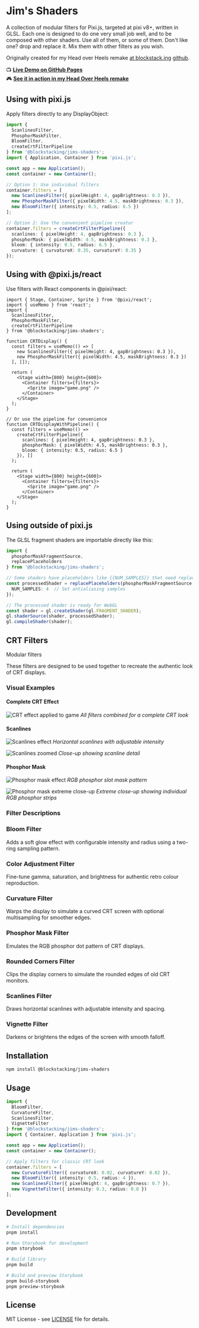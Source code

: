 # Jim's Shaders

A collection of modular filters for Pixi.js, targeted at pixi v8+, written in GLSL. Each one is designed to do one very small job well, and to be composed with other shaders. Use all of them, or some of them. Don't like one? drop and replace it. Mix them with other filters as you wish.

Originally created for my Head over Heels remake [at blockstack.ing](https://blockstack.ing) [github](https://github.com/jimhigson/head-over-heels-online).

📺 **[Live Demo on GitHub Pages](https://jimhigson.github.io/jims_crt_shaders/)**  
🎮 **[See it in action in my Head Over Heels remake](https://blockstack.ing)**

## Using with pixi.js

Apply filters directly to any DisplayObject:

```ts
import {
  ScanlinesFilter,
  PhosphorMaskFilter,
  BloomFilter,
  createCrtFilterPipeline
} from '@blockstacking/jims-shaders';
import { Application, Container } from 'pixi.js';

const app = new Application();
const container = new Container();

// Option 1: Use individual filters
container.filters = [
  new ScanlinesFilter({ pixelHeight: 4, gapBrightness: 0.3 }),
  new PhosphorMaskFilter({ pixelWidth: 4.5, maskBrightness: 0.3 }),
  new BloomFilter({ intensity: 0.5, radius: 6.5 })
];

// Option 2: Use the convenient pipeline creator
container.filters = createCrtFilterPipeline({
  scanlines: { pixelHeight: 4, gapBrightness: 0.3 },
  phosphorMask: { pixelWidth: 4.5, maskBrightness: 0.3 },
  bloom: { intensity: 0.5, radius: 6.5 },
  curvature: { curvatureX: 0.35, curvatureY: 0.35 }
});
```

## Using with @pixi.js/react

Use filters with React components in @pixi/react:

```tsx
import { Stage, Container, Sprite } from '@pixi/react';
import { useMemo } from 'react';
import {
  ScanlinesFilter,
  PhosphorMaskFilter,
  createCrtFilterPipeline
} from '@blockstacking/jims-shaders';

function CRTDisplay() {
  const filters = useMemo(() => [
    new ScanlinesFilter({ pixelHeight: 4, gapBrightness: 0.3 }),
    new PhosphorMaskFilter({ pixelWidth: 4.5, maskBrightness: 0.3 })
  ], []);

  return (
    <Stage width={800} height={600}>
      <Container filters={filters}>
        <Sprite image="game.png" />
      </Container>
    </Stage>
  );
}

// Or use the pipeline for convenience
function CRTDisplayWithPipeline() {
  const filters = useMemo(() =>
    createCrtFilterPipeline({
      scanlines: { pixelHeight: 4, gapBrightness: 0.3 },
      phosphorMask: { pixelWidth: 4.5, maskBrightness: 0.3 },
      bloom: { intensity: 0.5, radius: 6.5 }
    }), []
  );

  return (
    <Stage width={800} height={600}>
      <Container filters={filters}>
        <Sprite image="game.png" />
      </Container>
    </Stage>
  );
}
```

## Using outside of pixi.js

The GLSL fragment shaders are importable directly like this:

```ts
import {
  phosphorMaskFragmentSource,
  replacePlaceholders
} from '@blockstacking/jims-shaders';

// Some shaders have placeholders like {{NUM_SAMPLES}} that need replacing
const processedShader = replacePlaceholders(phosphorMaskFragmentSource, {
  NUM_SAMPLES: 4  // Set antialiasing samples
});

// The processed shader is ready for WebGL
const shader = gl.createShader(gl.FRAGMENT_SHADER);
gl.shaderSource(shader, processedShader);
gl.compileShader(shader);
```

## CRT Filters

Modular filters

These filters are designed to be used together to recreate the authentic look of CRT displays.

### Visual Examples

#### Complete CRT Effect
![CRT effect applied to game](examples/Screenshot%202025-09-17%20at%2022.28.04.png)
*All filters combined for a complete CRT look*

#### Scanlines
![Scanlines effect](examples/sonic_scanlines.png)
*Horizontal scanlines with adjustable intensity*

![Scanlines zoomed](examples/sonic_scanlines_zoomed.png)
*Close-up showing scanline detail*

#### Phosphor Mask
![Phosphor mask effect](examples/sonic_slot_mask.png)
*RGB phosphor slot mask pattern*

![Phosphor mask extreme close-up](examples/sonic_slot_mask_extreme.png)
*Extreme close-up showing individual RGB phosphor strips*

### Filter Descriptions

### Bloom Filter
Adds a soft glow effect with configurable intensity and radius using a two-ring sampling pattern.

### Color Adjustment Filter
Fine-tune gamma, saturation, and brightness for authentic retro colour reproduction.

### Curvature Filter
Warps the display to simulate a curved CRT screen with optional multisampling for smoother edges.

### Phosphor Mask Filter
Emulates the RGB phosphor dot pattern of CRT displays.

### Rounded Corners Filter
Clips the display corners to simulate the rounded edges of old CRT monitors.

### Scanlines Filter
Draws horizontal scanlines with adjustable intensity and spacing.

### Vignette Filter
Darkens or brightens the edges of the screen with smooth falloff.

## Installation

```bash
npm install @blockstacking/jims-shaders
```

## Usage

```typescript
import { 
  BloomFilter, 
  CurvatureFilter, 
  ScanlinesFilter,
  VignetteFilter 
} from '@blockstacking/jims-shaders';
import { Container, Application } from 'pixi.js';

const app = new Application();
const container = new Container();

// Apply filters for classic CRT look
container.filters = [
  new CurvatureFilter({ curvatureX: 0.02, curvatureY: 0.02 }),
  new BloomFilter({ intensity: 0.5, radius: 4 }),
  new ScanlinesFilter({ pixelHeight: 4, gapBrightness: 0.7 }),
  new VignetteFilter({ intensity: 0.3, radius: 0.8 })
];
```

## Development

```bash
# Install dependencies
pnpm install

# Run Storybook for development
pnpm storybook

# Build library
pnpm build

# Build and preview Storybook
pnpm build-storybook
pnpm preview-storybook
```

## License

MIT License - see [LICENSE](./LICENSE) file for details.